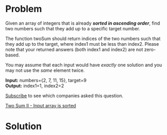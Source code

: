 
# Problem

Given an array of integers that is already **_sorted in ascending order_**,
find two numbers such that they add up to a specific target number.

The function twoSum should return indices of the two numbers such that they
add up to the target, where index1 must be less than index2. Please note that
your returned answers (both index1 and index2) are not zero-based.

You may assume that each input would have _exactly_ one solution and you may
not use the _same_ element twice.

**Input:** numbers={2, 7, 11, 15}, target=9  
**Output:** index1=1, index2=2 

[Subscribe](/subscribe/) to see which companies asked this question.



[Two Sum II - Input array is sorted](https://leetcode.com/problems/two-sum-ii-input-array-is-sorted)

# Solution



